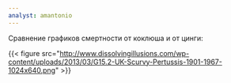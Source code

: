 ```yaml
---
analyst: amantonio
---
```


Сравнение графиков смертности от коклюша и от цинги:

{{< figure src="http://www.dissolvingillusions.com/wp-content/uploads/2013/03/G15.2-UK-Scurvy-Pertussis-1901-1967-1024x640.png" >}}
